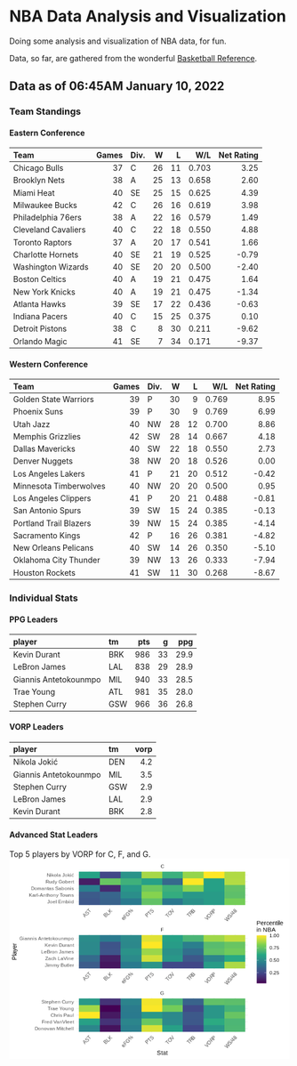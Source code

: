 # NBA Data Analysis and Visualization

Doing some analysis and visualization of NBA data, for fun.

Data, so far, are gathered from the wonderful [Basketball
Reference](https://www.basketball-reference.com/).

## Data as of 06:45AM January 10, 2022

### Team Standings

#### Eastern Conference

| Team                | Games | Div. |  W |  L |   W/L | Net Rating |
| :------------------ | ----: | :--- | -: | -: | ----: | ---------: |
| Chicago Bulls       |    37 | C    | 26 | 11 | 0.703 |       3.25 |
| Brooklyn Nets       |    38 | A    | 25 | 13 | 0.658 |       2.60 |
| Miami Heat          |    40 | SE   | 25 | 15 | 0.625 |       4.39 |
| Milwaukee Bucks     |    42 | C    | 26 | 16 | 0.619 |       3.98 |
| Philadelphia 76ers  |    38 | A    | 22 | 16 | 0.579 |       1.49 |
| Cleveland Cavaliers |    40 | C    | 22 | 18 | 0.550 |       4.88 |
| Toronto Raptors     |    37 | A    | 20 | 17 | 0.541 |       1.66 |
| Charlotte Hornets   |    40 | SE   | 21 | 19 | 0.525 |     \-0.79 |
| Washington Wizards  |    40 | SE   | 20 | 20 | 0.500 |     \-2.40 |
| Boston Celtics      |    40 | A    | 19 | 21 | 0.475 |       1.64 |
| New York Knicks     |    40 | A    | 19 | 21 | 0.475 |     \-1.34 |
| Atlanta Hawks       |    39 | SE   | 17 | 22 | 0.436 |     \-0.63 |
| Indiana Pacers      |    40 | C    | 15 | 25 | 0.375 |       0.10 |
| Detroit Pistons     |    38 | C    |  8 | 30 | 0.211 |     \-9.62 |
| Orlando Magic       |    41 | SE   |  7 | 34 | 0.171 |     \-9.37 |

#### Western Conference

| Team                   | Games | Div. |  W |  L |   W/L | Net Rating |
| :--------------------- | ----: | :--- | -: | -: | ----: | ---------: |
| Golden State Warriors  |    39 | P    | 30 |  9 | 0.769 |       8.95 |
| Phoenix Suns           |    39 | P    | 30 |  9 | 0.769 |       6.99 |
| Utah Jazz              |    40 | NW   | 28 | 12 | 0.700 |       8.86 |
| Memphis Grizzlies      |    42 | SW   | 28 | 14 | 0.667 |       4.18 |
| Dallas Mavericks       |    40 | SW   | 22 | 18 | 0.550 |       2.73 |
| Denver Nuggets         |    38 | NW   | 20 | 18 | 0.526 |       0.00 |
| Los Angeles Lakers     |    41 | P    | 21 | 20 | 0.512 |     \-0.42 |
| Minnesota Timberwolves |    40 | NW   | 20 | 20 | 0.500 |       0.95 |
| Los Angeles Clippers   |    41 | P    | 20 | 21 | 0.488 |     \-0.81 |
| San Antonio Spurs      |    39 | SW   | 15 | 24 | 0.385 |     \-0.13 |
| Portland Trail Blazers |    39 | NW   | 15 | 24 | 0.385 |     \-4.14 |
| Sacramento Kings       |    42 | P    | 16 | 26 | 0.381 |     \-4.82 |
| New Orleans Pelicans   |    40 | SW   | 14 | 26 | 0.350 |     \-5.10 |
| Oklahoma City Thunder  |    39 | NW   | 13 | 26 | 0.333 |     \-7.94 |
| Houston Rockets        |    41 | SW   | 11 | 30 | 0.268 |     \-8.67 |

### Individual Stats

#### PPG Leaders

| player                | tm  | pts |  g |  ppg |
| :-------------------- | :-- | --: | -: | ---: |
| Kevin Durant          | BRK | 986 | 33 | 29.9 |
| LeBron James          | LAL | 838 | 29 | 28.9 |
| Giannis Antetokounmpo | MIL | 940 | 33 | 28.5 |
| Trae Young            | ATL | 981 | 35 | 28.0 |
| Stephen Curry         | GSW | 966 | 36 | 26.8 |

#### VORP Leaders

| player                | tm  | vorp |
| :-------------------- | :-- | ---: |
| Nikola Jokić          | DEN |  4.2 |
| Giannis Antetokounmpo | MIL |  3.5 |
| Stephen Curry         | GSW |  2.9 |
| LeBron James          | LAL |  2.9 |
| Kevin Durant          | BRK |  2.8 |

#### Advanced Stat Leaders

Top 5 players by VORP for C, F, and G.
![](README_files/figure-gfm/README-unnamed-chunk-7-1.png)<!-- -->

